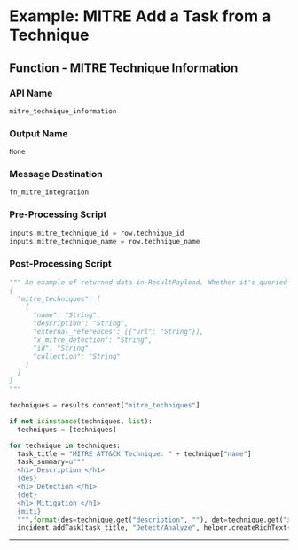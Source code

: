 <!--
    DO NOT MANUALLY EDIT THIS FILE
    THIS FILE IS AUTOMATICALLY GENERATED WITH resilient-circuits codegen
-->

# Example: MITRE Add a Task from a Technique


## Function - MITRE Technique Information

### API Name
`mitre_technique_information`

### Output Name
`None`

### Message Destination
`fn_mitre_integration`

### Pre-Processing Script
```python
inputs.mitre_technique_id = row.technique_id
inputs.mitre_technique_name = row.technique_name
```

### Post-Processing Script
```python
""" An example of returned data in ResultPayload. Whether it's queried by id or name a list will be returned.
{
  "mitre_techniques": [
    {
      "name": "String", 
      "description": "String",
      "external_references": [{"url": "String"}],
      "x_mitre_detection": "String",
      "id": "String",
      "collection": "String"
    }
  ]
}
"""

techniques = results.content["mitre_techniques"]

if not isinstance(techniques, list):
  techniques = [techniques]

for technique in techniques:
  task_title = "MITRE ATT&CK Technique: " + technique["name"]
  task_summary=u"""
  <h1> Description </h1>
  {des}
  <h1> Detection </h1>
  {det}
  <h1> Mitigation </h1>
  {miti}
  """.format(des=technique.get("description", ""), det=technique.get("x_mitre_detection", ""), miti=technique.get("mitre_mitigation",""))
  incident.addTask(task_title, "Detect/Analyze", helper.createRichText(task_summary))
```

---

